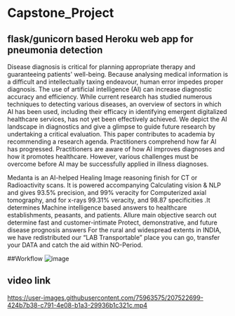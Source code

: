 
# Capstone_Project

## flask/gunicorn based Heroku web app for pneumonia detection

Disease diagnosis is critical for planning appropriate therapy and guaranteeing patients' well-being. Because analysing medical information is a difficult and intellectually taxing endeavour, human error impedes proper diagnosis. The use of artificial intelligence (AI) can increase diagnostic accuracy and efficiency. While current research has studied numerous techniques to detecting various diseases, an overview of sectors in which AI has been used, including their efficacy in identifying emergent digitalized healthcare services, has not yet been effectively achieved. We depict the AI landscape in diagnostics and give a glimpse to guide future research by undertaking a critical evaluation. This paper contributes to academia by recommending a research agenda. Practitioners comprehend how far AI has progressed. Practitioners are aware of how AI improves diagnoses and how it promotes healthcare. However, various challenges must be overcome before AI may be successfully applied in illness diagnoses.

Medanta is an AI-helped Healing Image reasoning finish for CT or Radioactivity scans. It is powered accompanying Calculating vision & NLP and gives 93.5% precision, and 99% veracity for Computerized axial tomography, and for x-rays 99.31% veracity, and 98.87 specificities .It determines Machine intelligence based answers to healthcare establishments, peasants, and patients. Allure main objective search out determine fast and customer-intimate Protect, demonstrative, and future disease prognosis answers For the rural and widespread extents in INDIA, we have redistributed our “LAB Transportable” place you can go, transfer your DATA and catch the aid within NO-Period.

##Workflow
![image](https://user-images.githubusercontent.com/75963575/207522327-8726a77a-f53b-493b-967c-d7d4eba0385f.png)

## video link

https://user-images.githubusercontent.com/75963575/207522699-424b7b38-c791-4e08-b1a3-29936b1c321c.mp4





